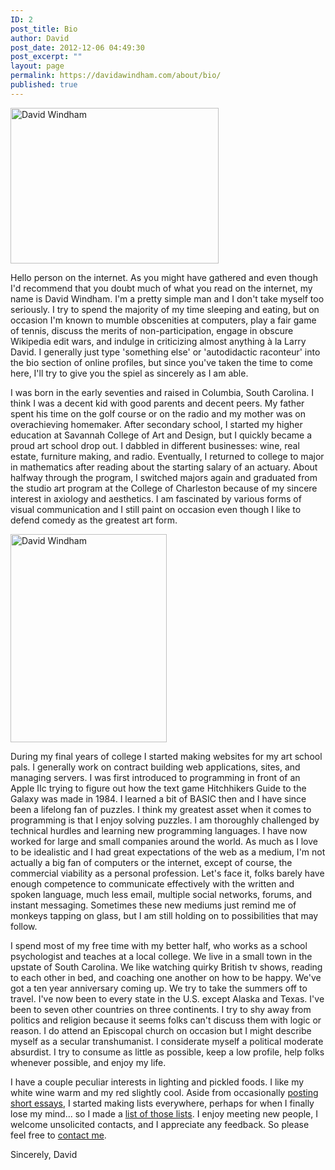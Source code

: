 ```yaml
---
ID: 2
post_title: Bio
author: David
post_date: 2012-12-06 04:49:30
post_excerpt: ""
layout: page
permalink: https://davidawindham.com/about/bio/
published: true
---
```

<img class="alignright wp-image-62 size-full" alt="David Windham" title="David Windham" src="https://davidawindham.com/wp-content/uploads/2010/08/me_1976-web2.jpg" alt="" width="333" height="249" />

Hello person on the internet. As you might have gathered and even though I'd recommend that you doubt much of what you read on the internet, my name is David Windham. I'm a pretty simple man and I don't take myself too seriously. I try to spend the majority of my time sleeping and eating, but on occasion I'm known to mumble obscenities at computers, play a fair game of tennis, discuss the merits of non-participation, engage in obscure Wikipedia edit wars, and indulge in criticizing almost anything à la Larry David. I generally just type 'something else' or 'autodidactic raconteur' into the bio section of online profiles, but since you've taken the time to come here, I'll try to give you the spiel as sincerely as I am able.

I was born in the early seventies and raised in Columbia, South Carolina. I think I was a decent kid with good parents and decent peers. My father spent his time on the golf course or on the radio and my mother was on overachieving homemaker. After secondary school, I started my higher education at Savannah College of Art and Design, but I quickly became a proud art school drop out. I dabbled in different businesses: wine, real estate, furniture making, and radio. Eventually, I returned to college to major in mathematics after reading about the starting salary of an actuary. About halfway through the program, I switched majors again and graduated from the studio art program at the College of Charleston because of my sincere interest in axiology and aesthetics. I am fascinated by various forms of visual communication and I still paint on occasion even though I like to defend comedy as the greatest art form.

<img class="alignleft wp-image-1592" src="https://davidawindham.com/wp-content/uploads/2015/08/david-225x300.jpg" alt="David Windham" width="250" height="333" />

During my final years of college I started making websites for my art school pals. I generally work on contract building web applications, sites, and managing servers. I was first introduced to programming in front of an Apple IIc trying to figure out how the text game Hitchhikers Guide to the Galaxy was made in 1984. I learned a bit of BASIC then and I have since been a lifelong fan of puzzles. I think my greatest asset when it comes to programming is that I enjoy solving puzzles. I am thoroughly challenged by technical hurdles and learning new programming languages. I have now worked for large and small companies around the world. As much as I love to be idealistic and I had great expectations of the web as a medium, I'm not actually a big fan of computers or the internet, except of course, the commercial viability as a personal profession. Let's face it, folks barely have enough competence to communicate effectively with the written and spoken language, much less email, multiple social networks, forums, and instant messaging. Sometimes these new mediums just remind me of monkeys tapping on glass, but I am still holding on to possibilities that may follow. 

I spend most of my free time with my better half, who works as a school psychologist and teaches at a local college. We live in a small town in the upstate of South Carolina. We like watching quirky British tv shows, reading to each other in bed, and coaching one another on how to be happy. We've got a ten year anniversary coming up. We try to take the summers off to travel. I've now been to every state in the U.S. except Alaska and Texas. I've been to seven other countries on three continents. I try to shy away from politics and religion because it seems folks can't discuss them with logic or reason. I do attend an Episcopal church on occasion but I might describe myself as a secular transhumanist. I considerate myself a political moderate absurdist. I try to consume as little as possible, keep a low profile, help folks whenever possible, and enjoy my life.

I have a couple peculiar interests in lighting and pickled foods. I like my white wine warm and my red slightly cool. Aside from occasionally <a href="https://davidawindham.com/desk">posting short essays</a>, I started making lists everywhere, perhaps for when I finally lose my mind... so I made a <a href="https://davidawindham.com/list">list of those lists</a>. I enjoy meeting new people, I welcome unsolicited contacts, and I appreciate any feedback. So please feel free to <a href="https://davidawindham.com/contact">contact me</a>.
<div class="signature">Sincerely,
David</div>
